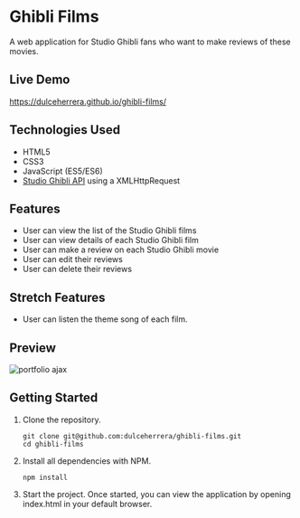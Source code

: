 # Ghibli Films

A web application for Studio Ghibli fans who want to make reviews of these movies. 

## Live Demo

https://dulceherrera.github.io/ghibli-films/

## Technologies Used

* HTML5
* CSS3
* JavaScript (ES5/ES6)
* [Studio Ghibli API](https://ghibliapi.herokuapp.com) using a XMLHttpRequest

## Features

* User can view the list of the Studio Ghibli films
* User can view details of each Studio Ghibli film
* User can make a review on each Studio Ghibli movie
* User can edit their reviews
* User can delete their reviews

## Stretch Features

* User can listen the theme song of each film. 

## Preview

![portfolio ajax](https://user-images.githubusercontent.com/97363006/209720452-a36b128c-a7ce-412e-af61-2bef74e1b8ae.gif)

## Getting Started
 1. Clone the repository.

    ```shell
    git clone git@github.com:dulceherrera/ghibli-films.git
    cd ghibli-films
    ```
    
 2. Install all dependencies with NPM.

    ```shell
    npm install
    ```
    
 3. Start the project. Once started, you can view the application by opening index.html in your default browser.
